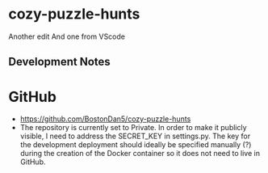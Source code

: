 # cozy-puzzle-hunts
Another edit
And one from VScode

## Development Notes
# GitHub
* https://github.com/BostonDan5/cozy-puzzle-hunts
* The repository is currently set to Private. In order to make it publicly visible, I need to address the SECRET_KEY in settings.py. The key for the development deployment should ideally be specified manually (?) during the creation of the Docker container so it does not need to live in GitHub.